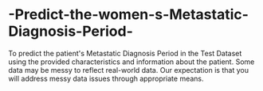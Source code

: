 # -Predict-the-women-s-Metastatic-Diagnosis-Period-
To predict the patient's Metastatic Diagnosis Period in the Test Dataset using the provided characteristics and information about the patient. Some data may be messy to reflect real-world data. Our expectation is that you will address messy data issues through appropriate means.
